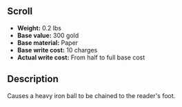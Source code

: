 ## Scroll
- **Weight:** 0.2 lbs
- **Base value:** 300 gold
- **Base material:** Paper
- **Base write cost:** 10 charges
- **Actual write cost:** From half to full base cost
## Description
Causes a heavy iron ball to be chained to the reader's foot.
